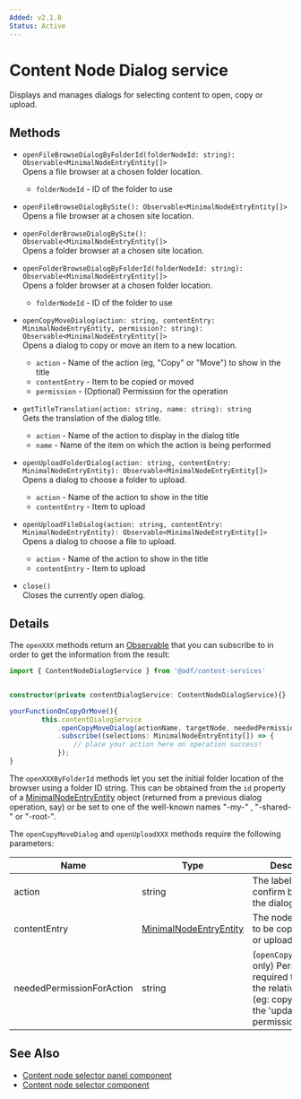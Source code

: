 ```yaml
---
Added: v2.1.0
Status: Active
---
```

# Content Node Dialog service

Displays and manages dialogs for selecting content to open, copy or upload.

## Methods

-   `openFileBrowseDialogByFolderId(folderNodeId: string): Observable<MinimalNodeEntryEntity[]>`  
    Opens a file browser at a chosen folder location.   
    -   `folderNodeId` - ID of the folder to use 
-   `openFileBrowseDialogBySite(): Observable<MinimalNodeEntryEntity[]>`  
    Opens a file browser at a chosen site location.   

-   `openFolderBrowseDialogBySite(): Observable<MinimalNodeEntryEntity[]>`  
    Opens a folder browser at a chosen site location.   

-   `openFolderBrowseDialogByFolderId(folderNodeId: string): Observable<MinimalNodeEntryEntity[]>`  
    Opens a folder browser at a chosen folder location.   
    -   `folderNodeId` - ID of the folder to use 
-   `openCopyMoveDialog(action: string, contentEntry: MinimalNodeEntryEntity, permission?: string): Observable<MinimalNodeEntryEntity[]>`  
    Opens a dialog to copy or move an item to a new location.   
    -   `action` - Name of the action (eg, "Copy" or "Move") to show in the title 
    -   `contentEntry` - Item to be copied or moved 
    -   `permission` - (Optional) Permission for the operation 
-   `getTitleTranslation(action: string, name: string): string`  
    Gets the translation of the dialog title.   
    -   `action` - Name of the action to display in the dialog title 
    -   `name` - Name of the item on which the action is being performed 
-   `openUploadFolderDialog(action: string, contentEntry: MinimalNodeEntryEntity): Observable<MinimalNodeEntryEntity[]>`  
    Opens a dialog to choose a folder to upload.   
    -   `action` - Name of the action to show in the title 
    -   `contentEntry` - Item to upload 
-   `openUploadFileDialog(action: string, contentEntry: MinimalNodeEntryEntity): Observable<MinimalNodeEntryEntity[]>`  
    Opens a dialog to choose a file to upload.   
    -   `action` - Name of the action to show in the title 
    -   `contentEntry` - Item to upload 
-   `close()`  
    Closes the currently open dialog.   


## Details

The `openXXX` methods return an 
[Observable](http://reactivex.io/rxjs/manual/overview.html#observable) that you can subscribe
to in order to get the information from the result:

```ts
import { ContentNodeDialogService } from '@adf/content-services'


constructor(private contentDialogService: ContentNodeDialogService){}

yourFunctionOnCopyOrMove(){
        this.contentDialogService
            .openCopyMoveDialog(actionName, targetNode, neededPermissionForAction)
            .subscribe((selections: MinimalNodeEntryEntity[]) => {
                // place your action here on operation success!
            });
}
```

The `openXXXByFolderId` methods let you set the initial folder location of the browser
using a folder ID string. This can be obtained from the `id` property of a
[MinimalNodeEntryEntity](document-library.model.md) object (returned from a previous
dialog operation, say) or be set to one of the well-known names "-my-" , "-shared-" or
"-root-".

The `openCopyMoveDialog` and `openUploadXXX` methods require the following parameters:

| Name | Type | Description |
| ---- | ---- | ----------- |
| action | string | The label for the confirm button of the dialog. |
| contentEntry | [MinimalNodeEntryEntity](https://github.com/Alfresco/alfresco-js-api/blob/master/src/alfresco-core-rest-api/docs/MinimalNode.md) | The node we want to be copied/moved or uploaded. |
| neededPermissionForAction | string | (`openCopyMoveDialog` only) Permission required to perform the relative action (eg: copy will need the 'update' permission ). |

## See Also

-   [Content node selector panel component](content-node-selector-panel.component.md)
-   [Content node selector component](content-node-selector.component.md)
